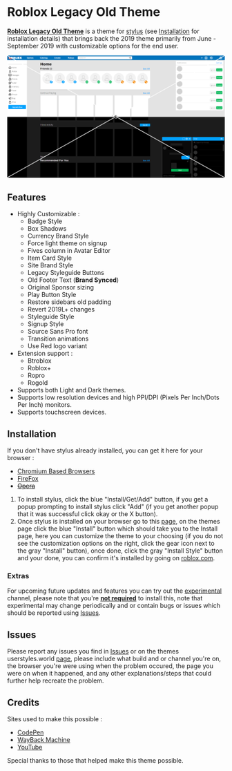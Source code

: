# Roblox Legacy Old Theme
**[Roblox Legacy Old Theme](//userstyles.world/style/5399/)** is a theme for [stylus](https://add0n.com/stylus.html) (see [Installation](#Installation) for installation details) that brings back the 2019 theme primarily from June - September 2019 with customizable options for the end user.

<p align="center">
    <img src="Dev/Master/Thumbnails/Outputs/2019ROT.png" alt="Roblox Legacy Old Theme Screenshot" title="Roblox Legacy Theme Preview">
</p>

## Features
- Highly Customizable :
     - Badge Style
     - Box Shadows
     - Currency Brand Style
     - Force light theme on signup
     - Fives column in Avatar Editor
     - Item Card Style
     - Site Brand Style
     - Legacy Styleguide Buttons
     - Old Footer Text (<b>Brand Synced</b>)
     - Original Sponsor sizing
     - Play Button Style
     - Restore sidebars old padding
     - Revert 2019L+ changes
     - Styleguide Style
     - Signup Style
     - Source Sans Pro font
     - Transition animations
     - Use Red logo variant
- Extension support :
     - Btroblox
     - Roblox+
     - Ropro
     - Rogold
- Supports both Light and Dark themes.
- Supports low resolution devices and high PPI/DPI (Pixels Per Inch/Dots Per Inch) monitors.
- Supports touchscreen devices.

## Installation

If you don't have stylus already installed, you can get it here for your browser :
- [Chromium Based Browsers](//chrome.google.com/webstore/detail/stylus/clngdbkpkpeebahjckkjfobafhncgmne)
- [FireFox](//addons.mozilla.org/en-US/firefox/addon/styl-us/?utm_source=addons.mozilla.org&utm_medium=referral&utm_content=search)
- <s>[Opera](//addons.opera.com/extensions/details/stylus/)</s>

1. To install stylus, click the blue "Install/Get/Add" button, if you get a popup prompting to install stylus click "Add" (if you get another popup that it was successful click okay or the X button).
2. Once stylus is installed on your browser go to this [page](//userstyles.world/style/5399/), on the themes page click the blue "Install" button which should take you to the Install page, here you can customize the theme to your choosing (if you do not see the customization options on the right, click the gear icon next to the gray "Install" button), once done, click the gray "Install Style" button and your done, you can confirm it's installed by going on [roblox.com](//roblox.com/).

### Extras

For upcoming future updates and features you can try out the [experimental](//github.com/tersiswilvin/Roblox-2019-Old-Theme/raw/Release/Dev/Experimental/src/R19OTExperimental.user.css) channel, please note that you're <ins>**not required**</ins> to install this, note that experimental may change periodically and or contain bugs or issues which should be reported using [Issues](#Issues).

## Issues

Please report any issues you find in [Issues](//github.com/tersiswilvin/Roblox-2019-Old-Theme/issues) or on the themes userstyles.world [page](//userstyles.world/style/5399/), please include what build and or channel you're on, the browser you're were using when the problem occured, the page you were on when it happened, and any other explanations/steps that could further help recreate the problem.

## Credits

Sites used to make this possible :
- [CodePen](https://codepen.io)
- [WayBack Machine](https://web.archive.org)
- [YouTube](https://www.YouTube.com)

Special thanks to those that helped make this theme possible.
